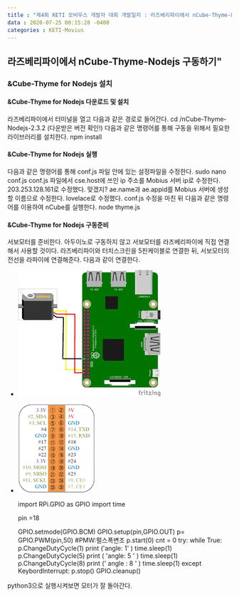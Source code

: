 ```yaml
---
title : "제4회 KETI 모비우스 개발자 대회 개발일지 : 라즈베리파이에서 nCube-Thyme-Nodejs 구동하기"
data : 2020-07-25 00:15:28 -0400
categories : KETI-Movius
---
```


## 라즈베리파이에서 nCube-Thyme-Nodejs 구동하기"
### &Cube-Thyme for Nodejs 설치
#### &Cube-Thyme for Nodejs 다운로드 및 설치
라즈베리파이에서 터미널을 열고 다음과 같은 경로로 들어간다. 
cd /nCube-Thyme-Nodejs-2.3.2 (다운받은 버전 확인!)
다음과 같은 명령어를 통해 구동을 위해서 필요한 라이브러리를 설치한다.
npm install


#### &Cube-Thyme for Nodejs 실행
다음과 같은 명령어를 통해 conf.js 파일 안에 있는 설정파일을 수정한다.
sudo nano conf.js
conf.js 파일에서 cse.host에 쓰인 ip 주소를 Mobius 서버 ip로 수정한다. 203.253.128.161로 수정했다. 맞겠지?
ae.name과 ae.appid를 Mobius 서버에 생성할 이름으로 수정한다. lovelace로 수정했다.
conf.js 수정을 마친 뒤 다음과 같은 명령어를 이용하여 nCube를 실행한다.
node thyme.js


#### &Cube-Thyme for Nodejs 구동준비
서보모터를 준비한다. 아두이노로 구동하지 않고 서보모터를 라즈베리파이에 직접 연결해서 사용할 것이다.
라즈베리파이와 터치스크린을 5핀케이블로 연결한 뒤, 서보모터의 전선을 라파이에 연결해준다.
다음과 같이 연결한다.
- ![Image Alt 텍스트](/assets/images/movius02/raspberryPi_servo.jpg)
- ![Image Alt 텍스트](/assets/images/movius02/GPIO.png)

    import RPi.GPIO as GPIO
    import time
    
    pin =18
    
    GPIO.setmode(GPIO.BCM)
    GPIO.setup(pin,GPIO.OUT)
    p= GPIO.PWM(pin,50)  #PMW:펄스폭변조
    p.start(0)
    cnt = 0
    try:
        while True:
            p.ChangeDutyCycle(1)
            print ('angle: 1' )
            time.sleep(1)
            p.ChangeDutyCycle(5)
            print ( 'angle: 5 ' )
            time.sleep(1)
            p.ChangeDutyCycle(8)
            print (' angle : 8 ' )
            time.sleep(1)
    except KeybordInterrupt:
        p.stop()
    GPIO.cleanup()

python3으로 실행시켜보면 모터가 잘 돌아간다. 
